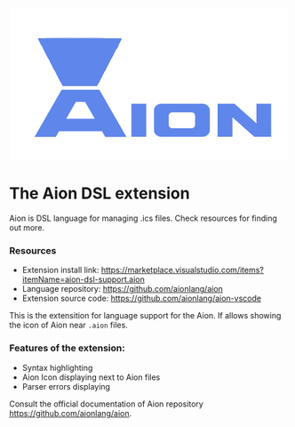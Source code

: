 
<p align="center">
  <img src="assets/aion.png" alt="Logo">
</p>

# The Aion DSL extension

Aion is DSL language for managing .ics files. Check resources for finding out more.

### Resources

- Extension install link: https://marketplace.visualstudio.com/items?itemName=aion-dsl-support.aion
- Language repository: https://github.com/aionlang/aion
- Extension source code: https://github.com/aionlang/aion-vscode


This is the extensition for language support for the Aion. If allows showing the icon of Aion near `.aion` files. 

### Features of the extension:

- Syntax highlighting
- Aion Icon displaying next to Aion files
- Parser errors displaying

Consult the official documentation of Aion repository https://github.com/aionlang/aion.

